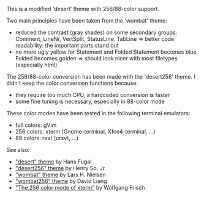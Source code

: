 This is a modified 'desert' theme with 256/88-color support.

Two main principles have been taken from the 'wombat' theme:

* reduced the contrast (gray shades) on some secondary groups:
  Comment, LineNr, VertSplit, StatusLine, TabLine
  => better code readability: the important parts stand out
* no more ugly yellow for Statement and Folded
  Statement becomes blue, Folded becomes golden
  => should look nicer with most filetypes (especially html)

The 256/88-color conversion has been made with the 'desert256' theme.
I didn't keep the color conversion functions because:

* they require too much CPU, a hardcoded conversion is faster
* some fine tuning is necessary, especially in 88-color mode

These color modes have been tested in the following terminal emulators:

* full colors: gVim
*  256 colors: xterm (Gnome-terminal, Xfce4-terminal, ...)
*   88 colors: rxvt  (urxvt, ...)

See also:

* ["desert" theme](http://hans.fugal.net/vim/colors/desert.vim) by Hans Fugal
* ["desert256" theme](http://www.vim.org/scripts/script.php?script_id=1243) by Henry So, Jr.
* ["wombat" theme](http://www.vim.org/scripts/script.php?script_id=1778) by Lars H. Nielsen
* ["wombat256" theme](http://www.vim.org/scripts/script.php?script_id=2465) by David Liang
* ["The 256 color mode of xterm"](http://www.frexx.de/xterm-256-notes/) by Wolfgang Frisch

